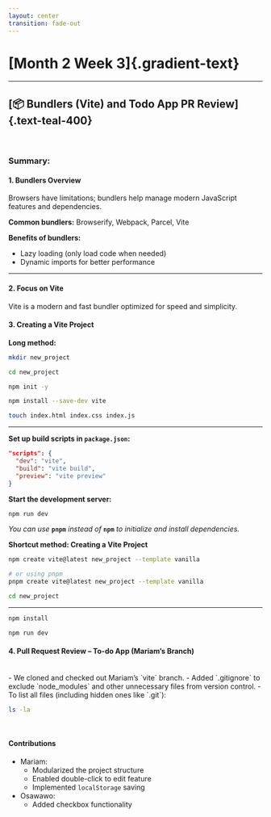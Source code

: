 ```yaml
---
layout: center
transition: fade-out
---
```


# [Month 2 Week 3]{.gradient-text}

<!-- CSS styling for .gradient-text class -->
<style>
    .gradient-text {
      background: linear-gradient(45deg, #4EC5D4 10%, #008080 20%);
      -webkit-background-clip: text;
      -moz-background-clip: text;
      -webkit-text-fill-color: transparent;
      -moz-text-fill-color: transparent;
      font-size: 2em; 
    }
   
</style>

---

## [📦 Bundlers (Vite) and Todo App PR Review]{.text-teal-400}

<br>

### Summary:

#### 1. Bundlers Overview
Browsers have limitations; bundlers help manage modern JavaScript features and dependencies.

**Common bundlers:** Browserify, Webpack, Parcel, Vite

**Benefits of bundlers:**

- Lazy loading (only load code when needed)
- Dynamic imports for better performance

---

#### 2. Focus on Vite

Vite is a modern and fast bundler optimized for speed and simplicity.

#### 3. Creating a Vite Project

**Long method:**

```bash
mkdir new_project
```

```bash
cd new_project
```

```bash
npm init -y

```

```bash
npm install --save-dev vite

```

```bash
touch index.html index.css index.js

```

---

**Set up build scripts in `package.json`:**

```json
"scripts": {
  "dev": "vite",
  "build": "vite build",
  "preview": "vite preview"
}
```

**Start the development server:**

```bash
npm run dev
```

_You can use_ **`pnpm`** _instead of_ **`npm`** _to initialize and install dependencies._

**Shortcut method: Creating a Vite Project**

```bash
npm create vite@latest new_project --template vanilla
```

```bash
# or using pnpm
pnpm create vite@latest new_project --template vanilla
```

```bash
cd new_project
```

---


```bash
npm install
```

```bash
npm run dev
```

#### 4. Pull Request Review – To-do App (Mariam’s Branch)

<br>
- We cloned and checked out Mariam’s `vite` branch.
- Added `.gitignore` to exclude `node_modules` and other unnecessary files from version control.
- To list all files (including hidden ones like `.git`):

```bash
ls -la
```

<br>

#### Contributions

- Mariam:
  - Modularized the project structure
  - Enabled double-click to edit feature
  - Implemented `localStorage` saving
-  Osawawo:
   - Added checkbox functionality